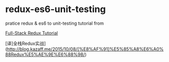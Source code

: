 # redux-es6-unit-testing

pratice redux & es6 to unit-testing
tutorial from

[Full-Stack Redux Tutorial](http://teropa.info/blog/2015/09/10/full-stack-redux-tutorial.html)

[译]全栈Redux实战](http://blog.kazaff.me/2015/10/08/[%E8%AF%91]%E5%85%A8%E6%A0%88Redux%E5%AE%9E%E6%88%98/)

